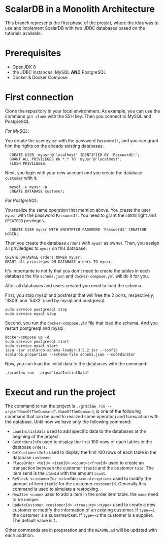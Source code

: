 # ScalarDB in a Monolith Architecture

This branch represents the first phase of the project, where the idea was to use and implement ScalarDB with two JDBC databases based on the tutorials available.

# Prerequisites
- OpenJDK 8
- the JDBC instances: MySQL **AND** PostgreSQL
- Docker & Docker Compose

# First connection 
Clone the repository in your local environment. As example, you can use the command `git clone` with the SSH key. 
Then you connect to MySQL and PostgreSQL. 

*For MySQL*: 

  You create the user `myusr` with the password `Password1!`, and you can grant him the rights on the already existing databases. 
```
  CREATE USER 'myusr'@'localhost' IDENTIFIED BY 'Password1!';
  GRANT ALL PRIVILEGES ON *.* TO 'myusr'@'localhost';
  FLUSH PRIVILEGES;
```
  Next, you login with your new account and you create the database `customer` with it.
```
  mysql -u myusr -p
  CREATE DATABASE customer;
```
*For PostgreSQL*:

  You realize the same operation that mention above. You create the user `myusr` with the password `Password1!`. You need to grant the `LOGIN` right and `CREATEDB` privileges.
  ```
    CREATE USER myusr WITH ENCRYPTED PASSWORD 'Password1' CREATEDB LOGIN;
  ```
  Then you create the database `orders` with `myusr` as owner. Then, you assign all priviledges to `myusr` on this database.
  ```
  CREATE DATABASE orders OWNER myusr;
  GRANT all privileges ON DATABASE orders TO myusr;
  ```
 It's importante to notify that you don't need to create the tables in each database the file `schema.json` and `docker-compose.yml` will do it for you. 
 
 After all databases and users created you need to load the schema.
 
 First, you stop mysql and postresql that will free the 2 ports, respectively, '3306' and '5432' used by mysql and postgresql. 
 ```
 sudo service postgresql stop
 sudo service mysql stop
 ```
 Second, you run the `docker-compose.ylm` file that load the schema. And you restart postgresql and mysql.
 
 ```
 docker-compose up -d
 sudo service postgresql start
 sudo service mysql start
 java -jar scalardb-schema-loader-3.5.2.jar --config scalardb.properties --schema-file schema.json --coordinator
 ```
 Now, you can load the initial data to the databases with the command: 
 ```
 ./gradlew run --args="LoadInitialData"
 ```
 
 # Execut and run the project
 
 The command to run the project is `./gradlew run --args="NameOfTheCommand"`. `NameOfTheCommand`, is one of the following command that can be used to realized some operation and transaction with the database. Until now we have only the following command:
 - `LoadInitialData` used to add specific data to the databases at the begining of the project.
 - `GetOrdersInfo` used to display the first 100 rows of each tables in the database `orders`.
 - `GetCustomersInfo` used to display the first 100 rows of each table in the database `customer`.
 - `PlaceOrder <toId> <itemId>:<count>:<fromId>` used to create an transaction between the customer `fromId` and the customer `toId`. The item send is the `itemId` with the amount `count`. 
 - `ReStock <customerId> <itemId>:<count>:<price>` used to modify the amount of item `itemId` for the customer `customerId`. Generally this command is used to simulate a restocking.  
 - `NewItem <name>` used to add a item in the order.item table. the `name` need to be unique.
 - `UpdateCustomer <customerId> <treasury>:<type>` used to create a new customer or modify the information of an existing customer. If `type==1` the customer is a supermarcket. If `type==2` the customer is a supplier. The default value is `1`.  
 
 Other commands are in preparation and the `README.md` will be updated with each addition. 

